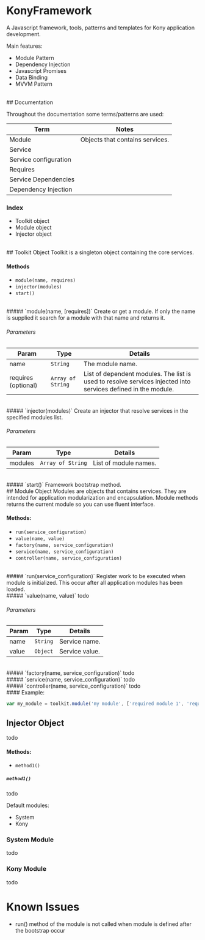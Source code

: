 # KonyFramework

A Javascript framework, tools, patterns and templates for Kony application development.

Main features:
- Module Pattern
- Dependency Injection
- Javascript Promises
- Data Binding
- MVVM Pattern

<br>
## Documentation

Throughout the documentation some terms/patterns are used:

Term | Notes
--- | ---
Module | Objects that contains services.
Service |
Service configuration |
Requires |
Service Dependencies |
Dependency Injection |

### Index
- Toolkit object
- Module object
- Injector object

<br>
## Toolkit Object
Toolkit is a singleton object containing the core services.

#### Methods
- `module(name, requires)`
- `injector(modules)`
- `start()`

<br>
##### `module(name, [requires])`
Create or get a module. If only the name is supplied it search for a module with that name and returns it.

###### Parameters

Param | Type | Details
--- | --- | ---
name | `String` | The module name.
requires (optional) | `Array of String` | List of dependent modules. The list is used to resolve services injected into services defined in the module.

<br>
##### `injector(modules)`
Create an injector that resolve services in the specified modules list.

###### Parameters
Param | Type | Details
--- | --- | ---
modules | `Array of String` | List of module names.

<br>
##### `start()`
Framework bootstrap method.


<br>
## Module Object
Modules are objects that contains services. They are intended for application modularization and encapsulation. Module methods returns the current module so you can use fluent interface.

#### Methods:
- `run(service_configuration)`
- `value(name, value)`
- `factory(name, service_configuration)`
- `service(name, service_configuration)`
- `controller(name, service_configuration)`

<br>
##### `run(service_configuration)`
Register work to be executed when module is initialized. This occur after all application modules has been loaded.

<br>
##### `value(name, value)`
todo

###### Parameters
Param | Type | Details
--- | --- | ---
name | `String` | Service name.
value | `Object` | Service value.

<br>
##### `factory(name, service_configuration)`
todo

<br>
##### `service(name, service_configuration)`
todo

<br>
##### `controller(name, service_configuration)`
todo

<br>
#### Example:

```javascript
var my_module = toolkit.module('my module', ['required module 1', 'required module 2']);
```

## Injector Object
todo

#### Methods:
- `method1()` 

##### `method1()`
todo


Default modules:
- System
- Kony

### System Module
todo

### Kony Module
todo



# Known Issues
- run() method of the module is not called when module is defined after the bootstrap occur
